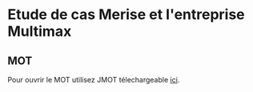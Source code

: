 # Etude de cas Merise et l'entreprise Multimax  
## MOT  
Pour ouvrir le MOT utilisez JMOT télechargeable [ici](http://www.jfreesoft.com/JMOT/index.html).  
